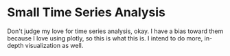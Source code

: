 # Small Time Series Analysis
 Don't judge my love for time series analysis, okay. I have a bias toward them because I love using plotly, so this is what this is. I intend to do more, in-depth visualization as well.
